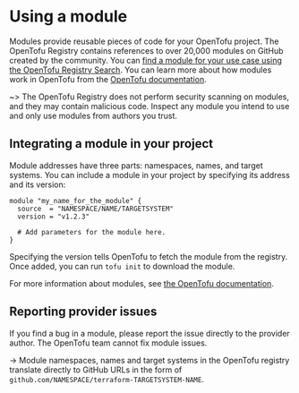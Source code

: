 # Using a module

Modules provide reusable pieces of code for your OpenTofu project. The OpenTofu Registry contains references to over 20,000 modules on GitHub created by the community. You can [find a module for your use case using the OpenTofu Registry Search](https://search.opentofu.org/modules/). You can learn more about how modules work in OpenTofu from the [OpenTofu documentation](https://opentofu.org/docs/language/modules/).

~> The OpenTofu Registry does not perform security scanning on modules, and they may contain malicious code. Inspect any module you intend to use and only use modules from authors you trust.

## Integrating a module in your project

Module addresses have three parts: namespaces, names, and target systems. You can include a module in your project by specifying its address and its version:

```hcl2
module "my_name_for_the_module" {
  source  = "NAMESPACE/NAME/TARGETSYSTEM"
  version = "v1.2.3"

  # Add parameters for the module here.
}
```

Specifying the version tells OpenTofu to fetch the module from the registry. Once added, you can run `tofu init` to download the module.

For more information about modules, see [the OpenTofu documentation](https://opentofu.org/docs/language/modules/sources/).

## Reporting provider issues

If you find a bug in a module, please report the issue directly to the provider author. The OpenTofu team cannot fix module issues.

-> Module namespaces, names and target systems in the OpenTofu registry translate directly to GitHub URLs in the form of `github.com/NAMESPACE/terraform-TARGETSYSTEM-NAME`.
